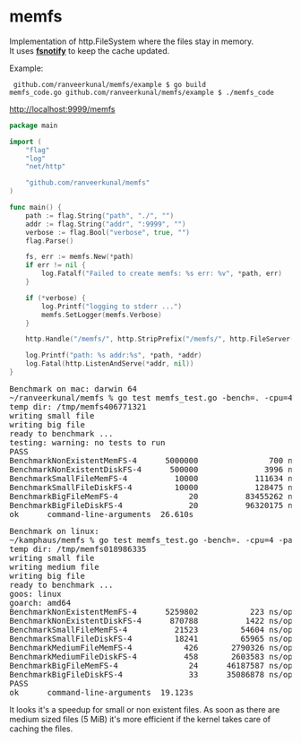 memfs
=====

Implementation of http.FileSystem where the files stay in memory.<br>
It uses [<b>fsnotify</b>](https://github.com/howeyc/fsnotify) to keep the cache updated.

Example:
<code><pre>
github.com/ranveerkunal/memfs/example $ go build memfs_code.go
github.com/ranveerkunal/memfs/example $ ./memfs_code
</pre></code>

[http://localhost:9999/memfs](http://localhost:9999/memfs)

```go
package main

import (
	"flag"
	"log"
	"net/http"

	"github.com/ranveerkunal/memfs"
)

func main() {
	path := flag.String("path", "./", "")
	addr := flag.String("addr", ":9999", "")
	verbose := flag.Bool("verbose", true, "")
	flag.Parse()

	fs, err := memfs.New(*path)
	if err != nil {
		log.Fatalf("Failed to create memfs: %s err: %v", *path, err)
	}

	if (*verbose) {
		log.Printf("logging to stderr ...")
		memfs.SetLogger(memfs.Verbose)
	}

	http.Handle("/memfs/", http.StripPrefix("/memfs/", http.FileServer(fs)))

	log.Printf("path: %s addr:%s", *path, *addr)
	log.Fatal(http.ListenAndServe(*addr, nil))
}
```
<pre>
Benchmark on mac: darwin 64
~/ranveerkunal/memfs % go test memfs_test.go -bench=. -cpu=4 -parallel=4
temp dir: /tmp/memfs406771321
writing small file
writing big file
ready to benchmark ...
testing: warning: no tests to run
PASS
BenchmarkNonExistentMemFS-4      5000000               700 ns/op
BenchmarkNonExistentDiskFS-4      500000              3996 ns/op
BenchmarkSmallFileMemFS-4          10000            111634 ns/op
BenchmarkSmallFileDiskFS-4         10000            128475 ns/op
BenchmarkBigFileMemFS-4               20          83455262 ns/op
BenchmarkBigFileDiskFS-4              20          96320175 ns/op
ok      command-line-arguments  26.610s
</pre>

<pre>
Benchmark on linux:
~/kamphaus/memfs % go test memfs_test.go -bench=. -cpu=4 -parallel=4
temp dir: /tmp/memfs018986335
writing small file
writing medium file
writing big file
ready to benchmark ...
goos: linux
goarch: amd64
BenchmarkNonExistentMemFS-4    	 5259802	       223 ns/op
BenchmarkNonExistentDiskFS-4   	  870788	      1422 ns/op
BenchmarkSmallFileMemFS-4      	   21523	     54604 ns/op
BenchmarkSmallFileDiskFS-4     	   18241	     65965 ns/op
BenchmarkMediumFileMemFS-4     	     426	   2790326 ns/op
BenchmarkMediumFileDiskFS-4    	     458	   2603583 ns/op
BenchmarkBigFileMemFS-4        	      24	  46187587 ns/op
BenchmarkBigFileDiskFS-4       	      33	  35086878 ns/op
PASS
ok  	command-line-arguments	19.123s
</pre>

It looks it's a speedup for small or non existent files.
As soon as there are medium sized files (5 MiB) it's more efficient if the kernel takes care of caching the files.

